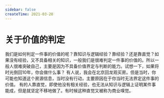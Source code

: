 ```yaml
---
sidebar: false
createTime: 2021-03-28
---
```

# 关于价值的判定

我们是如何判定一件事的价值的呢？靠知识与逻辑经验？靠经验？还是靠直觉？如果没有经验，又不具备相关的知识，一般我们是很难判定一件事的价值的。所以一般人很难突破自己，主要是因为不具备价值界定与判断的能力。试想一下，如果将时光倒回10年，你会做什么事？
有人说，我会在北京回龙观买房。但是当时，你可能也知道这个房源信息，当时没有行动，主要原因在于你当时无法界定这件事的价值。
有的人靠直觉，即使他没有相关经验，也无法从知识与逻辑上证明某件事能成，但是就坚定不移地做了。有时候这种直觉又被称为商业嗅觉。